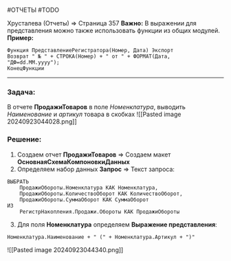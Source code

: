 #ОТЧЕТЫ #TODO 

Хрусталева (Отчеты) => Страница 357
**Важно:** В выражении для представления можно также использовать функции из общих модулей.
**Пример:**
```bsl
Функция ПредставлениеРегистратора(Номер, Дата) Экспорт
Возврат " № " + СТРОКА(Номер) + " от " + ФОРМАТ(Дата, "ДФ=dd.MM.yyyy");
КонецФункции
```
---
### Задача:
В отчете **ПродажиТоваров** в поле *Номенклатура*, выводить *Наименование* и *артикул* товара в скобках
![[Pasted image 20240923044028.png]]

### Решение:
1. Создаем отчет **ПродажиТоваров** => Создаем макет **ОсновнаяСхемаКомпоновкиДанных**
2. Определяем набор данных **Запрос** => Текст запроса:
```bsl
ВЫБРАТЬ
	ПродажиОбороты.Номенклатура КАК Номенклатура,
	ПродажиОбороты.КоличествоОборот КАК КоличествоОборот,
	ПродажиОбороты.СуммаОборот КАК СуммаОборот
ИЗ
	РегистрНакопления.Продажи.Обороты КАК ПродажиОбороты
```
3. Для поля **Номенклатура** определяем **Выражение представления**: 
```bsl
Номенклатура.Наименование + " (" + Номенклатура.Артикул + ")"
```
![[Pasted image 20240923044340.png]]